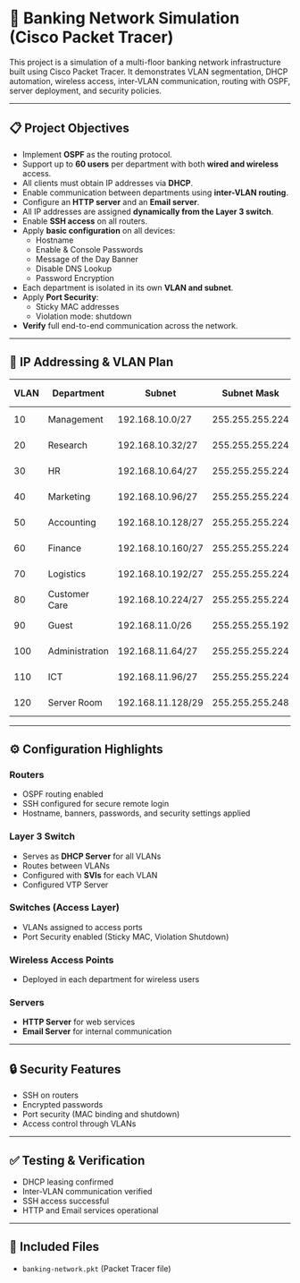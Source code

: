 # 🏦 Banking Network Simulation (Cisco Packet Tracer)

This project is a simulation of a multi-floor banking network infrastructure built using Cisco Packet Tracer. It demonstrates VLAN segmentation, DHCP automation, wireless access, inter-VLAN communication, routing with OSPF, server deployment, and security policies.

---

## 📋 Project Objectives

- Implement **OSPF** as the routing protocol.
- Support up to **60 users** per department with both **wired and wireless** access.
- All clients must obtain IP addresses via **DHCP**.
- Enable communication between departments using **inter-VLAN routing**.
- Configure an **HTTP server** and an **Email server**.
- All IP addresses are assigned **dynamically from the Layer 3 switch**.
- Enable **SSH access** on all routers.
- Apply **basic configuration** on all devices:
  - Hostname
  - Enable & Console Passwords
  - Message of the Day Banner
  - Disable DNS Lookup
  - Password Encryption
- Each department is isolated in its own **VLAN and subnet**.
- Apply **Port Security**:
  - Sticky MAC addresses
  - Violation mode: shutdown
- **Verify** full end-to-end communication across the network.

---

## 🧠 IP Addressing & VLAN Plan

| VLAN | Department       | Subnet               | Subnet Mask       | Usable IP Range          | Broadcast Address    |
|------|------------------|----------------------|--------------------|---------------------------|-----------------------|
| 10   | Management       | 192.168.10.0/27      | 255.255.255.224    | 192.168.10.1 – .30        | 192.168.10.31         |
| 20   | Research         | 192.168.10.32/27     | 255.255.255.224    | 192.168.10.33 – .62       | 192.168.10.63         |
| 30   | HR               | 192.168.10.64/27     | 255.255.255.224    | 192.168.10.65 – .94       | 192.168.10.95         |
| 40   | Marketing        | 192.168.10.96/27     | 255.255.255.224    | 192.168.10.97 – .126      | 192.168.10.127        |
| 50   | Accounting       | 192.168.10.128/27    | 255.255.255.224    | 192.168.10.129 – .158     | 192.168.10.159        |
| 60   | Finance          | 192.168.10.160/27    | 255.255.255.224    | 192.168.10.161 – .190     | 192.168.10.191        |
| 70   | Logistics        | 192.168.10.192/27    | 255.255.255.224    | 192.168.10.193 – .222     | 192.168.10.223        |
| 80   | Customer Care    | 192.168.10.224/27    | 255.255.255.224    | 192.168.10.225 – .254     | 192.168.10.255        |
| 90   | Guest            | 192.168.11.0/26      | 255.255.255.192    | 192.168.11.1 – .62        | 192.168.11.63         |
| 100  | Administration   | 192.168.11.64/27     | 255.255.255.224    | 192.168.11.65 – .94       | 192.168.11.95         |
| 110  | ICT              | 192.168.11.96/27     | 255.255.255.224    | 192.168.11.97 – .126      | 192.168.11.127        |
| 120  | Server Room      | 192.168.11.128/29    | 255.255.255.248    | 192.168.11.129 – .134     | 192.168.11.135        |

---

## ⚙️ Configuration Highlights

### Routers
- OSPF routing enabled
- SSH configured for secure remote login
- Hostname, banners, passwords, and security settings applied

### Layer 3 Switch
- Serves as **DHCP Server** for all VLANs
- Routes between VLANs
- Configured with **SVIs** for each VLAN
- Configured VTP Server

### Switches (Access Layer)
- VLANs assigned to access ports
- Port Security enabled (Sticky MAC, Violation Shutdown)

### Wireless Access Points
- Deployed in each department for wireless users

### Servers
- **HTTP Server** for web services
- **Email Server** for internal communication

---

## 🔒 Security Features

- SSH on routers
- Encrypted passwords
- Port security (MAC binding and shutdown)
- Access control through VLANs

---

## ✅ Testing & Verification

- DHCP leasing confirmed
- Inter-VLAN communication verified
- SSH access successful
- HTTP and Email services operational

---

## 📁 Included Files

- `banking-network.pkt` (Packet Tracer file)
